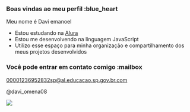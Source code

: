 ### Boas vindas ao meu perfil :blue_heart

Meu nome é Davi emanoel

- Estou estudando na [Alura](https://www.alura.com.br)
- Estou me desenvolvendo na linguagem JavaScript
- Utilizo esse espaço para minha organização e compartilhamento dos meus projetos desenvolvidos

### Você pode entrar em contato comigo :mailbox

00001236952832sp@al.educacao.sp.gov.br.com

@davi_omena08

![](https://media1.tenor.com/m/bkxWxToxw2kAAAAd/cristiano-ronaldo.gif)
